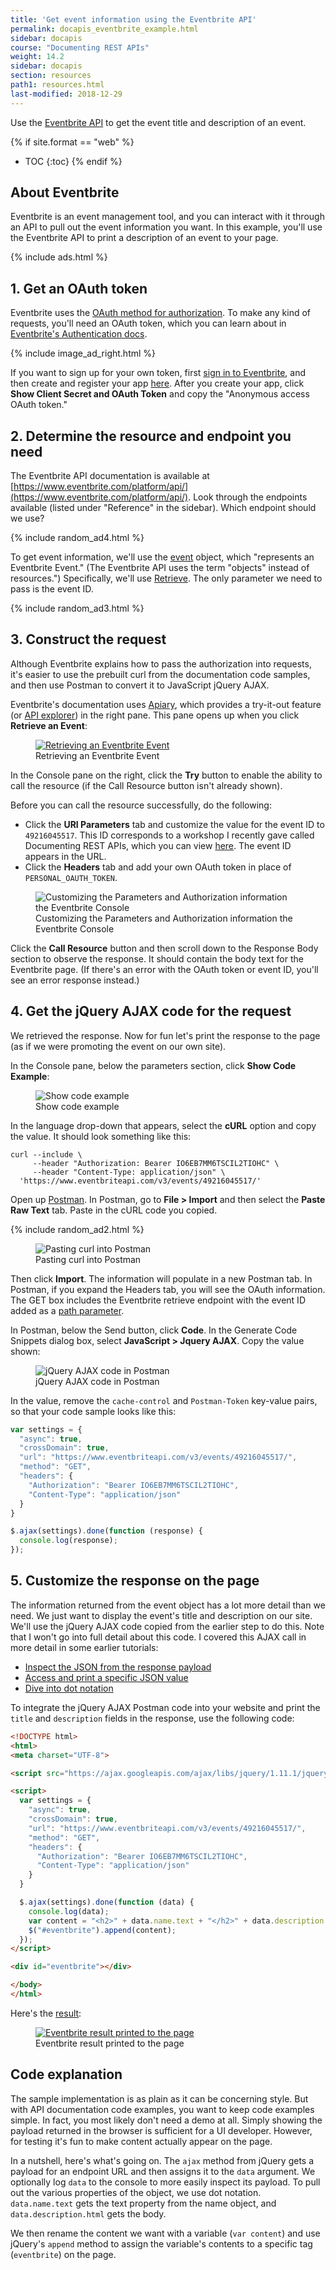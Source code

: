 ```yaml
---
title: 'Get event information using the Eventbrite API'
permalink: docapis_eventbrite_example.html
sidebar: docapis
course: "Documenting REST APIs"
weight: 14.2
sidebar: docapis
section: resources
path1: resources.html
last-modified: 2018-12-29
---
```


Use the [Eventbrite API](https://www.eventbrite.com/platform/api) to get the event title and description of an event.

{% if site.format == "web" %}
* TOC
{:toc}
{% endif %}

## About Eventbrite

Eventbrite is an event management tool, and you can interact with it through an API to pull out the event information you want. In this example, you'll use the Eventbrite API to print a description of an event to your page.

{% include ads.html %}

## 1. Get an OAuth token

Eventbrite uses the [OAuth method for authorization](https://idratherbewriting.com/learnapidoc/docapis_more_about_authorization.html#oauth). To make any kind of requests, you'll need an OAuth token, which you can learn about in [Eventbrite's Authentication docs](https://www.eventbrite.com/platform/api#/introduction/authentication).

{% include image_ad_right.html %}

If you want to sign up for your own token, first [sign in to Eventbrite](https://www.eventbrite.com), and then create and register your app [here](https://www.eventbrite.com/myaccount/apps/). After you create your app, click **Show Client Secret and OAuth Token** and copy the "Anonymous access OAuth token."

## 2. Determine the resource and endpoint you need

The Eventbrite API documentation is available at [https://www.eventbrite.com/platform/api/](https://www.eventbrite.com/platform/api/). Look through the endpoints available (listed under "Reference" in the sidebar). Which endpoint should we use?

{% include random_ad4.html %}

To get event information, we'll use the [event](https://www.eventbrite.com/platform/api#/reference/event) object, which "represents an Eventbrite Event." (The Eventbrite API uses the term "objects" instead of resources.") Specifically, we'll use [Retrieve](https://www.eventbrite.com/platform/api#/reference/event/retrieve-an-event). The only parameter we need to pass is the event ID.

{% include random_ad3.html %}

## 3. Construct the request

Although Eventbrite explains how to pass the authorization into requests, it's easier to use the prebuilt curl from the documentation code samples, and then use Postman to convert it to JavaScript jQuery AJAX.

Eventbrite's documentation uses [Apiary](https://apiary.io/), which provides a try-it-out feature (or [API explorer](https://idratherbewriting.com/learnapidoc/pubapis_design_patterns.html#interactive_api_explorers)) in the right pane. This pane opens up when you click **Retrieve an Event**:

<figure><a href="https://www.eventbrite.com/platform/api#/reference/event/retrieve-an-event" class="noCrossRef"><img src="{{site.media}}/eventsendpointeventbrite.png" alt="Retrieving an Eventbrite Event" class="large" /></a><figcaption>Retrieving an Eventbrite Event</figcaption></figure>

In the Console pane on the right, click the **Try** button to enable the ability to call the resource (if the Call Resource button isn't already shown).

Before you can call the resource successfully, do the following:

* Click the **URI Parameters** tab and customize the value for the event ID to `49216045517`. This ID corresponds to a workshop I recently gave called Documenting REST APIs, which you can view [here](https://www.eventbrite.com/e/documenting-rest-apis-a-jumpstart-workshop-for-technical-writers-tickets-49216045517#). The event ID appears in the URL.
* Click the **Headers** tab and add your own OAuth token in place of `PERSONAL_OAUTH_TOKEN`.

<figure><img src="{{site.media}}/eventbritepersonaloauthtoken.png" alt="Customizing the Parameters and Authorization information the Eventbrite Console" class="large" /><figcaption>Customizing the Parameters and Authorization information the Eventbrite Console</figcaption></figure>

Click the **Call Resource** button and then scroll down to the Response Body section to observe the response. It should contain the body text for the Eventbrite page. (If there's an error with the OAuth token or event ID, you'll see an error response instead.)

## 4. Get the jQuery AJAX code for the request

We retrieved the response. Now for fun let's print the response to the page (as if we were promoting the event on our own site).

In the Console pane, below the parameters section, click **Show Code Example**:

<figure><img src="{{site.media}}/eventbriteshowcode.png" alt="Show code example" class="medium" /><figcaption>Show code example</figcaption></figure>

In the language drop-down that appears, select the **cURL** option and copy the value. It should look something like this:

```curl
curl --include \
     --header "Authorization: Bearer IO6EB7MM6TSCIL2TIOHC" \
     --header "Content-Type: application/json" \
  'https://www.eventbriteapi.com/v3/events/49216045517/'
```

Open up [Postman](https://idratherbewriting.com/learnapidoc/docapis_postman.html). In Postman, go to **File > Import** and then select the **Paste Raw Text** tab. Paste in the cURL code you copied.

{% include random_ad2.html %}

<figure><img src="{{site.media}}/postmanpasterawtext.png" alt="Pasting curl into Postman" class="medium" /><figcaption>Pasting curl into Postman</figcaption></figure>

Then click **Import**. The information will populate in a new Postman tab. In Postman, if you expand the Headers tab, you will see the OAuth information. The GET box includes the Eventbrite retrieve endpoint with the event ID added as a [path parameter](https://idratherbewriting.com/learnapidoc/docapis_doc_parameters.html#path_parameters).

In Postman, below the Send button, click **Code**. In the Generate Code Snippets dialog box, select **JavaScript > Jquery AJAX**. Copy the value shown:

<figure><img src="{{site.media}}/jquery_ajax_postman.png" alt="jQuery AJAX code in Postman" class="medium" /><figcaption></figcaption>jQuery AJAX code in Postman</figure>

In the value, remove the `cache-control` and `Postman-Token` key-value pairs, so that your code sample looks like this:

```js
var settings = {
  "async": true,
  "crossDomain": true,
  "url": "https://www.eventbriteapi.com/v3/events/49216045517/",
  "method": "GET",
  "headers": {
    "Authorization": "Bearer IO6EB7MM6TSCIL2TIOHC",
    "Content-Type": "application/json"
  }
}

$.ajax(settings).done(function (response) {
  console.log(response);
});
```

## 5. Customize the response on the page

The information returned from the event object has a lot more detail than we need. We just want to display the event's title and description on our site. We'll use the jQuery AJAX code copied from the earlier step to do this. Note that I won't go into full detail about this code. I covered this AJAX call in more detail in some earlier tutorials:

* [Inspect the JSON from the response payload](https://idratherbewriting.com/learnapidoc/docapis_json_console.html)
* [Access and print a specific JSON value](https://idratherbewriting.com/learnapidoc/docapis_access_json_values.html)
* [Dive into dot notation](https://idratherbewriting.com/learnapidoc/docapis_diving_into_dot_notation.html)

To integrate the jQuery AJAX Postman code into your website and print the `title` and `description` fields in the response, use the following code:

```html
<!DOCTYPE html>
<html>
<meta charset="UTF-8">

<script src="https://ajax.googleapis.com/ajax/libs/jquery/1.11.1/jquery.min.js"></script>

<script>
  var settings = {
    "async": true,
    "crossDomain": true,
    "url": "https://www.eventbriteapi.com/v3/events/49216045517/",
    "method": "GET",
    "headers": {
      "Authorization": "Bearer IO6EB7MM6TSCIL2TIOHC",
      "Content-Type": "application/json"
    }
  }

  $.ajax(settings).done(function (data) {
    console.log(data);
    var content = "<h2>" + data.name.text + "</h2>" + data.description.html;
    $("#eventbrite").append(content);
  });
</script>

<div id="eventbrite"></div>

</body>
</html>
```

Here's the <a href="https://idratherbewriting.com/learnapidoc/assets/files/eventbrite-example.html">result</a>:

<figure><a href="https://idratherbewriting.com/learnapidoc/assets/files/eventbrite-example.html"><img src="{{site.media}}/eventbriteresult.png" alt="Eventbrite result printed to the page" /></a><figcaption>Eventbrite result printed to the page</figcaption></figure>

## Code explanation

The sample implementation is as plain as it can be concerning style. But with API documentation code examples, you want to keep code examples simple. In fact, you most likely don't need a demo at all. Simply showing the payload returned in the browser is sufficient for a UI developer. However, for testing it's fun to make content actually appear on the page.

In a nutshell, here's what's going on. The `ajax` method from jQuery gets a payload for an endpoint URL and then assigns it to the `data` argument. We optionally log `data` to the console to more easily inspect its payload. To pull out the various properties of the object, we use dot notation. `data.name.text` gets the text property from the name object, and `data.description.html` gets the body.

We then rename the content we want with a variable (`var content`) and use jQuery's `append` method to assign the variable's contents to a specific tag (`eventbrite`) on the page.

